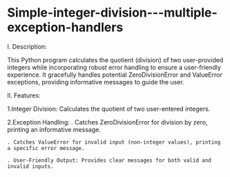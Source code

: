 # Simple-integer-division---multiple-exception-handlers

I. Description:

This Python program calculates the quotient (division) of two user-provided integers while incorporating robust error handling to ensure a user-friendly experience. It gracefully handles potential ZeroDivisionError and ValueError exceptions, providing informative messages to guide the user.

II. Features:

1.Integer Division: Calculates the quotient of two user-entered integers.

2.Exception Handling:
    . Catches ZeroDivisionError for division by zero, printing an informative message.

    . Catches ValueError for invalid input (non-integer values), printing a specific error message.
    
    . User-Friendly Output: Provides clear messages for both valid and invalid inputs.
